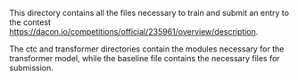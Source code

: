 This directory contains all the files necessary to train and submit an entry to the contest https://dacon.io/competitions/official/235961/overview/description.

The ctc and transformer directories contain the modules necessary for the transformer model, while the baseline file contains the necessary files for submission.
